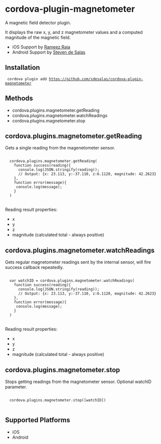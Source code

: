 cordova-plugin-magnetometer
====================

A magnetic field detector plugin. 

It displays the raw x, y, and z magnetometer values and a computed magnitude of the magnetic field.

- iOS Support by [Rameez Raja](https://github.com/mrameezraja)
- Android Support by [Steven de Salas](https://github.com/sdesalas)

Installation
------------

<code> cordova plugin add https://github.com/sdesalas/cordova-plugin-magnetometer </code>


Methods
-------
- cordova.plugins.magnetometer.getReading
- cordova.plugins.magnetometer.watchReadings
- cordova.plugins.magnetometer.stop


cordova.plugins.magnetometer.getReading
-------------------------------------------

Gets a single reading from the magenetometer sensor.

<pre>
<code>
  cordova.plugins.magnetometer.getReading(
    function success(reading){
      console.log(JSON.stringify(reading)); 
      // Output: {x: 23.113, y:-37.110, z:6.1120, magnitude: 42.2623}
    }, 
    function error(message){
     console.log(message);
    }
  )
</code>
</pre>

Reading result properties:
- x 
- y
- z
- magnitude (calculated total - always positive)


cordova.plugins.magnetometer.watchReadings
-------------------------------------------

Gets regular magnetometer readings sent by the internal sensor, will fire success callback repeatedly.

<pre>
<code>
  var watchID = cordova.plugins.magnetometer.watchReadings(
    function success(reading){
      console.log(JSON.stringify(reading)); 
      // Output: {x: 23.113, y:-37.110, z:6.1120, magnitude: 42.2623}
    }, 
    function error(message){
     console.log(message);
    }
  )
</code>
</pre>

Reading result properties:
- x
- y
- z
- magnitude (calculated total - always positive)

cordova.plugins.magnetometer.stop
--------------------------------

Stops getting readings from the magnetometer sensor. Optional watchID parameter.

<pre>
<code>
  cordova.plugins.magnetometer.stop([watchID])
</code>
</pre>

Supported Platforms
-------------------

- iOS
- Android 

